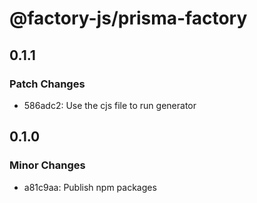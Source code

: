 # @factory-js/prisma-factory

## 0.1.1

### Patch Changes

- 586adc2: Use the cjs file to run generator

## 0.1.0

### Minor Changes

- a81c9aa: Publish npm packages
